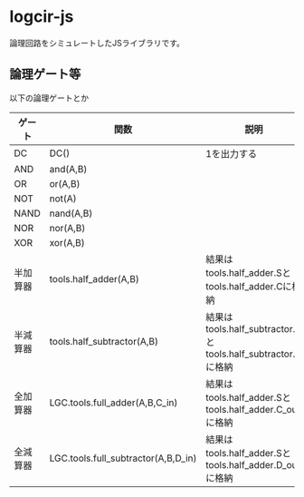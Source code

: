 # logcir-js
論理回路をシミュレートしたJSライブラリです。  

##  論理ゲート等
以下の論理ゲートとか  

|ゲート|関数|説明|
|-----|----|---|
|DC|DC()|1を出力する|
|AND|and(A,B)||
|OR|or(A,B)||
|NOT|not(A)||
|NAND|nand(A,B)||
|NOR|nor(A,B)||
|XOR|xor(A,B)||
|半加算器|tools.half_adder(A,B)|結果はtools.half_adder.Sとtools.half_adder.Cに格納|
|半減算器|tools.half_subtractor(A,B)|結果はtools.half_subtractor.Sとtools.half_subtractor.Dに格納|
|全加算器|LGC.tools.full_adder(A,B,C_in)|結果はtools.half_adder.Sとtools.half_adder.C_outに格納|
|全減算器|LGC.tools.full_subtractor(A,B,D_in)|結果はtools.half_adder.Sとtools.half_adder.D_outに格納|
